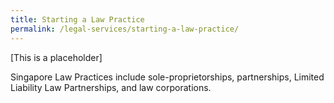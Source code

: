 ```yaml
---
title: Starting a Law Practice
permalink: /legal-services/starting-a-law-practice/
---
```



[This is a placeholder] 

Singapore Law Practices include sole-proprietorships, partnerships, Limited Liability Law Partnerships, and law corporations.
